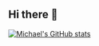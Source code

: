 ## Hi there 👋

[![Michael's GitHub stats](https://github-readme-stats.vercel.app/api?username=Odhiambo-Michael-Allan)](https://github.com/anuraghazra/github-readme-stats)

<!--
**Odhiambo-Michael-Allan/Odhiambo-Michael-Allan** is a ✨ _special_ ✨ repository because its `README.md` (this file) appears on your GitHub profile.

Here are some ideas to get you started:

- 🔭 I’m currently working on ...
- 🌱 I’m currently learning ...
- 👯 I’m looking to collaborate on ...
- 🤔 I’m looking for help with ...
- 💬 Ask me about ...
- 📫 How to reach me: ...
- 😄 Pronouns: ...
- ⚡ Fun fact: ...
-->
